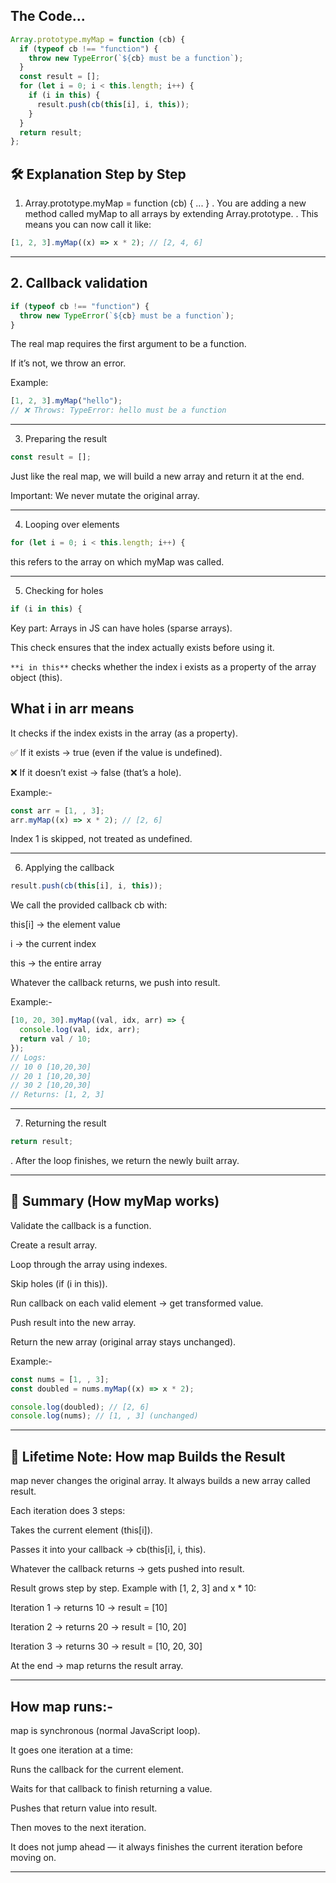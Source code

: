 ## The Code...

```js
Array.prototype.myMap = function (cb) {
  if (typeof cb !== "function") {
    throw new TypeError(`${cb} must be a function`);
  }
  const result = [];
  for (let i = 0; i < this.length; i++) {
    if (i in this) {
      result.push(cb(this[i], i, this));
    }
  }
  return result;
};
```

## 🛠 Explanation Step by Step

1. Array.prototype.myMap = function (cb) { ... }
   . You are adding a new method called myMap to all arrays by extending Array.prototype.
   . This means you can now call it like:

```js
[1, 2, 3].myMap((x) => x * 2); // [2, 4, 6]
```

---

## 2. Callback validation

```js
if (typeof cb !== "function") {
  throw new TypeError(`${cb} must be a function`);
}
```

The real map requires the first argument to be a function.

If it’s not, we throw an error.

Example:

```js
[1, 2, 3].myMap("hello");
// ❌ Throws: TypeError: hello must be a function
```

---

3. Preparing the result

```js
const result = [];
```

Just like the real map, we will build a new array and return it at the end.

Important: We never mutate the original array.

---

4. Looping over elements

```js
for (let i = 0; i < this.length; i++) {

```

this refers to the array on which myMap was called.

---

5. Checking for holes

```js
if (i in this) {
```

Key part: Arrays in JS can have holes (sparse arrays).

This check ensures that the index actually exists before using it.

`**i in this**` checks whether the index i exists as a property of the array object (this).

## What i in arr means

It checks if the index exists in the array (as a property).

✅ If it exists → true (even if the value is undefined).

❌ If it doesn’t exist → false (that’s a hole).

Example:-

```js
const arr = [1, , 3];
arr.myMap((x) => x * 2); // [2, 6]
```

Index 1 is skipped, not treated as undefined.

---

6. Applying the callback

```js
result.push(cb(this[i], i, this));
```

We call the provided callback cb with:

this[i] → the element value

i → the current index

this → the entire array

Whatever the callback returns, we push into result.

Example:-

```js
[10, 20, 30].myMap((val, idx, arr) => {
  console.log(val, idx, arr);
  return val / 10;
});
// Logs:
// 10 0 [10,20,30]
// 20 1 [10,20,30]
// 30 2 [10,20,30]
// Returns: [1, 2, 3]
```

---

7. Returning the result

```js
return result;
```

. After the loop finishes, we return the newly built array.

---

## 🧠 Summary (How myMap works)

Validate the callback is a function.

Create a result array.

Loop through the array using indexes.

Skip holes (if (i in this)).

Run callback on each valid element → get transformed value.

Push result into the new array.

Return the new array (original array stays unchanged).

Example:-

```js
const nums = [1, , 3];
const doubled = nums.myMap((x) => x * 2);

console.log(doubled); // [2, 6]
console.log(nums); // [1, , 3] (unchanged)
```

---

## 📝 Lifetime Note: How map Builds the Result

map never changes the original array.
It always builds a new array called result.

Each iteration does 3 steps:

Takes the current element (this[i]).

Passes it into your callback → cb(this[i], i, this).

Whatever the callback returns → gets pushed into result.

Result grows step by step.
Example with [1, 2, 3] and x \* 10:

Iteration 1 → returns 10 → result = [10]

Iteration 2 → returns 20 → result = [10, 20]

Iteration 3 → returns 30 → result = [10, 20, 30]

At the end → map returns the result array.

---

## How map runs:-

map is synchronous (normal JavaScript loop).

It goes one iteration at a time:

Runs the callback for the current element.

Waits for that callback to finish returning a value.

Pushes that return value into result.

Then moves to the next iteration.

It does not jump ahead — it always finishes the current iteration before moving on.

---
